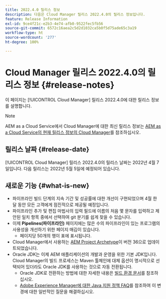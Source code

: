 ```yaml
---
title: 2022.4.0 릴리스 정보
description: 다음은 Cloud Manager 릴리스 2022.4.0의 릴리스 정보입니다.
feature: Release Information
exl-id: 9ce4f21c-e2b3-4e74-afb0-9522fec5fb56
source-git-commit: 6572c16aea2c5d2d1032ca5b0f5d75ade65c3a19
workflow-type: ht
source-wordcount: '277'
ht-degree: 100%

---
```


# Cloud Manager 릴리스 2022.4.0의 릴리스 정보 {#release-notes}

이 페이지는 [!UICONTROL Cloud Manager] 릴리스 2022.4.0에 대한 릴리스 정보를 설명합니다.

>[!NOTE]
>
>AEM as a Cloud Service에서 Cloud Manager에 대한 최신 릴리스 정보는 [AEM as a Cloud Service의 현재 릴리스 정보의 Cloud Manager](https://experienceleague.adobe.com/docs/experience-manager-cloud-service/content/implementing/using-cloud-manager/release-notes-cloud-manager/release-notes-cm-current.html)를 참조하십시오.

## 릴리스 날짜 {#release-date}

[!UICONTROL Cloud Manager] 릴리스 2022.4.0의 릴리스 날짜는 2022년 4월 7일입니다. 다음 릴리스는 2022년 5월 5일에 예정되어 있습니다.

## 새로운 기능 {#what-is-new}

* 파이프라인 빌드 단계의 지속 기간 및 성공률에 대한 개선이 구현되었으며 4월 한 달 동안 모든 고객에게 점진적으로 제공될 예정입니다.
* 파이프라인 추가 및 편집 마법사의 입력 필드에 이름의 처음 몇 문자를 입력하고 제안된 일치 항목 중에서 선택하여 git 분기를 쉽게 찾을 수 있습니다.
* 이제 **Pipelines(파이프라인)** 페이지에는 많은 수의 파이프라인이 있는 프로그램의 사용성을 개선하기 위한 페이지 매김이 있습니다.
   * 페이지당 50개의 행이 표에 표시됩니다.
* Cloud Manager에서 사용하는 [AEM Project Archetype](https://experienceleague.adobe.com/docs/experience-manager-core-components/using/developing/archetype/overview.html)이 버전 36으로 업데이트되었습니다.
* Oracle JDK는 이제 AEM 애플리케이션의 개발과 운영을 위한 기본 JDK입니다. Cloud Manager의 빌드 프로세스는 Maven 툴체인에 대체 옵션이 명시적으로 선택되어 있더라도 Oracle JDK를 사용하는 것으로 자동 전환됩니다.
   * Oracle JDK로 전환하는 방법에 대한 자세한 내용은 [빌드 환경 문서](/help/getting-started/build-environment.md#using-java-support)를 참조하십시오.
   * [Adobe Experience Manager에 대한 Java 지원 정책 FAQ](https://experienceleague.adobe.com/docs/experience-manager-65/assets/Java_Policy_for_Adobe_Experience_Manager.pdf)를 참조하여 이 변경에 대한 일반적인 질문을 해결하십시오.
